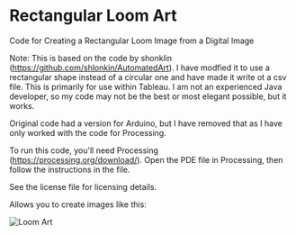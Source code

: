 # Rectangular Loom Art
Code for Creating a Rectangular Loom Image from a Digital Image

Note: This is based on the code by shonklin (https://github.com/shlonkin/AutomatedArt). I have modfied it to use a rectangular shape instead of a circular one and have made it write ot a csv file. This is primarily for use within Tableau. I am not an experienced Java developer, so my code may not be the best or most elegant possible, but it works.

Original code had a version for Arduino, but I have removed that as I have only worked with the code for Processing.

To run this code, you'll need Processing (https://processing.org/download/). Open the PDE file in Processing, then follow the instructions in the file.

See the license file for licensing details.

Allows you to create images like this:

![Loom Art](https://1.bp.blogspot.com/-1ZMWNrZlo2g/Wm_I0sKg6ZI/AAAAAAAAJAc/koqc2tPtOsMIbiFQaiv3P_Qipk7cn8hdgCLcBGAs/s1600/Heading.png)
